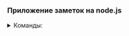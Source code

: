 ### Приложение заметок на node.js
<details>  
  <summary>Команды: </summary>
 
- **Добавить заметку:** node index add --title="Название вашей заметки"  
- **Показать все заметки:** node index list  
- **Удалить заметку:** node index remove --id="id заметки"
</details>
